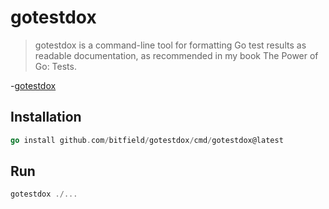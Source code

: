 # gotestdox
> gotestdox is a command-line tool for formatting 
> Go test results as readable documentation, as recommended in my book The Power of Go: Tests.

-[gotestdox](https://github.com/bitfield/gotestdox)

## Installation

```go
go install github.com/bitfield/gotestdox/cmd/gotestdox@latest

```

## Run

```go
gotestdox ./...    
```

